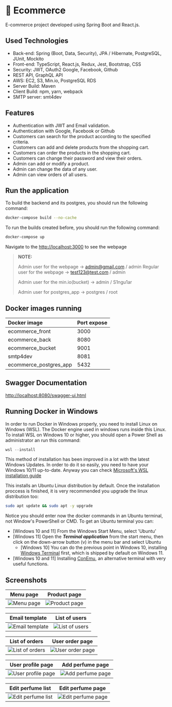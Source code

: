 # :hibiscus: Ecommerce

E-commerce project developed using Spring Boot and React.js.

## Used Technologies

* Back-end: Spring (Boot, Data, Security), JPA / Hibernate, PostgreSQL, JUnit, Mockito
* Front-end: TypeScript, React.js, Redux, Jest, Bootstrap, CSS
* Security: JWT, OAuth2 Google, Facebook, Github
* REST API, GraphQL API
* AWS: EC2, S3, Min.io, PostgreSQL RDS
* Server Build: Maven
* Client Build: npm, yarn, webpack
* SMTP server: smt4dev

## Features

* Authentication with JWT and Email validation.
* Authentication with Google, Facebook or Github
* Customers can search for the product according to the specified criteria.
* Customers can add and delete products from the shopping cart.
* Customers can order the products in the shopping cart.
* Customers can change their password and view their orders.
* Admin can add or modify a product.
* Admin can change the data of any user.
* Admin can view orders of all users.

## Run the application

To build the backend and its postgres, you should run the following command:

```bash
docker-compose build --no-cache
```

To run the builds created before, you should run the following command:

```bash
docker-compose up
```

Navigate to the <http://localhost:3000> to see the webpage

> **NOTE:**
>
> Admin user for the webpage -> admin@gmail.com / admin
> Regular user for the webpage -> test123@test.com / admin
>
> Admin user for the min.io(bucket) -> admin / S1ngu1ar
>
> Admin user for postgres_app -> postgres / root

## Docker images running

| Docker image           | Port expose    |
|:-----------------------|:---------------|
| ecommerce_front        | 3000           |
| ecommerce_back         | 8080           |
| ecommerce_bucket       | 9001           |
| smtp4dev               | 8081           |
| ecommerce_postgres_app | 5432           |

## Swagger Documentation

<http://localhost:8080/swagger-ui.html>

## Running Docker in Windows
In order to run Docker in Windows properly, you need to install Linux on Windows (WSL). The Docker engine used in windows runs inside this Linux.
To install WSL on Windows 10 or higher, you should open a Power Shell as administrator an run this command:
```powershell
wsl --install
```
This  method of installation has been improved in a lot with the latest Windows Updates. In order to do it so easily, you need to have your Windows 10/11 up-to-date. Anyway you can check [Microsoft's WSL installation guide](https://learn.microsoft.com/en-us/windows/wsl/install)

This installs an Ubuntu Linux distribution by default.
Once the installation proccess is finished, it is very recommended you upgrade the linux distribution too:
```bash
sudo apt update && sudo apt -y upgrade
```

Notice you should enter now the docker commands in an Ubuntu terminal, not Window's PowerShell or CMD.
To get an Ubuntu terminal you can:
 - [Windows 10 and 11] From the Windows Start Menu, select 'Ubuntu'
 - [Windows 11] Open the ***Terminal application*** from the start menu, then click on the down-arrow  button (v) in the menu bar and select Ubuntu
    - [Windows 10] You can do the previous point in Windows 10, installing [Windows Terminal](https://apps.microsoft.com/store/detail/windows-terminal/9N0DX20HK701?hl=es-es&gl=es&rtc=1=) first, which is shipped by default on Windows 11.
- [Windows 10 and 11] Installing [ConEmu](https://conemu.github.io/), an alternative terminal with very useful functions.

## Screenshots

|                    Menu page                     |                     Product page                      |
|:------------------------------------------------:|:-----------------------------------------------------:|
| ![Menu page](https://i.ibb.co/dcp56tb/menu.jpg)  | ![Product page](https://i.ibb.co/1dBjdMy/product.jpg) |

|                         Email template                         |                      List of users                       |
|:--------------------------------------------------------------:|:--------------------------------------------------------:|
| ![Email template](https://i.ibb.co/bmKTLPJ/email-template.jpg) | ![List of users](https://i.ibb.co/T88cFZt/all-users.jpg) |

|                      List of orders                       |                       User order page                       |
|:---------------------------------------------------------:|:-----------------------------------------------------------:|
| ![List of orders](https://i.ibb.co/T88cFZt/all-users.jpg) | ![User order page](https://i.ibb.co/4f7F0hk/all-orders.jpg) |

|                      User profile page                       |                       Add perfume page                        |
|:------------------------------------------------------------:|:-------------------------------------------------------------:|
| ![User profile page](https://i.ibb.co/KDF3FZX/user-page.jpg) | ![Add perfume page](https://i.ibb.co/KGKhJxR/add-perfume.jpg) |

|                    Edit perfume list                    |                        Edit perfume page                        |
|:-------------------------------------------------------:|:---------------------------------------------------------------:|
| ![Edit perfume list](https://i.ibb.co/fkFSnFy/edit.jpg) | ![Edit perfume page](https://i.ibb.co/cTddspr/edit-perfume.jpg) |
